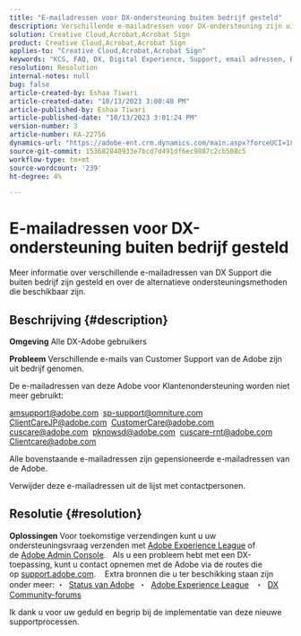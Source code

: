 ```yaml
---
title: "E-mailadressen voor DX-ondersteuning buiten bedrijf gesteld"
description: Verschillende e-mailadressen voor DX-ondersteuning zijn uit bedrijf genomen en er zijn alternatieve ondersteuningsmethoden beschikbaar.
solution: Creative Cloud,Acrobat,Acrobat Sign
product: Creative Cloud,Acrobat,Acrobat Sign
applies-to: "Creative Cloud,Acrobat,Acrobat Sign"
keywords: "KCS, FAQ, DX, Digital Experience, Support, email adressen, Buiten bedrijf, Adobe Creative Cloud, Adobe Acrobat, Adobe Acrobat Sign"
resolution: Resolution
internal-notes: null
bug: false
article-created-by: Eshaa Tiwari
article-created-date: "10/13/2023 3:00:40 PM"
article-published-by: Eshaa Tiwari
article-published-date: "10/13/2023 3:01:24 PM"
version-number: 3
article-number: KA-22756
dynamics-url: "https://adobe-ent.crm.dynamics.com/main.aspx?forceUCI=1&pagetype=entityrecord&etn=knowledgearticle&id=3d2fbd3e-d969-ee11-9ae7-6045bd0063aa"
source-git-commit: 153682840933e7bcd7d491df6ec9887c2cb508c5
workflow-type: tm+mt
source-wordcount: '239'
ht-degree: 4%

---
```


# E-mailadressen voor DX-ondersteuning buiten bedrijf gesteld


Meer informatie over verschillende e-mailadressen van DX Support die buiten bedrijf zijn gesteld en over de alternatieve ondersteuningsmethoden die beschikbaar zijn.

## Beschrijving {#description}


<b>Omgeving</b>
Alle DX-Adobe gebruikers

<b>Probleem</b>
Verschillende e-mails van Customer Support van de Adobe zijn uit bedrijf genomen.

De e-mailadressen van deze Adobe voor Klantenondersteuning worden niet meer gebruikt:

[amsupport@adobe.com](mailto:amsupport@adobe.com) 
[sp-support@omniture.com](mailto:sp-support@omniture.com) 
[ClientCareJP@adobe.com](mailto:ClientCareJP@adobe.com) 
[CustomerCare@adobe.com](mailto:CustomerCare@adobe.com) 
[cuscare@adobe.com](mailto:cuscare@adobe.com) 
[pknowsd@adobe.com](mailto:pknowsd@adobe.com) 
[cuscare-rnt@adobe.com](mailto:cuscare-rnt@adobe.com) 
[Clientcare@adobe.com](mailto:Clientcare@adobe.com)

Alle bovenstaande e-mailadressen zijn gepensioneerde e-mailadressen van de Adobe.

Verwijder deze e-mailadressen uit de lijst met contactpersonen.




## Resolutie {#resolution}


<b>Oplossingen</b>
Voor toekomstige verzendingen kunt u uw ondersteuningsvraag verzenden met [Adobe Experience League](https://experienceleague.adobe.com/?support-solution=General&amp;amp;support-tab=home#support "https://experienceleague.adobe.com/?support-solution=General&amp;amp;support-tab=home#support") of de [Adobe Admin Console](https://experienceleague.adobe.com/docs/customer-one/using/home.html?lang=en "https://docs.adobe.com/content/help/en/customer-one/using/home.html").
 
Als u een probleem hebt met een DX-toepassing, kunt u contact opnemen met de Adobe via de routes die op [support.adobe.com](https://helpx.adobe.com/support.html "http://support.adobe.com/").
  
Extra bronnen die u ter beschikking staan zijn onder meer: ・  [Status van Adobe](https://status.adobe.com/ "https://status.adobe.com/") 
・  [Adobe Experience League](https://experienceleague.adobe.com/?support-solution=General#support "https://experienceleague.adobe.com/?support-solution=General#support")  
・  [DX Community-forums](https://experienceleaguecommunities.adobe.com/ "https://experienceleaguecommunities.adobe.com/")

Ik dank u voor uw geduld en begrip bij de implementatie van deze nieuwe supportprocessen.
